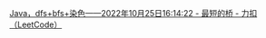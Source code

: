 [Java，dfs+bfs+染色——2022年10月25日16:14:22 - 最短的桥 - 力扣（LeetCode）](https://leetcode.cn/problems/shortest-bridge/solution/java-by-ladidol-6tve/)
